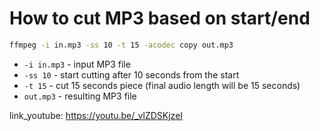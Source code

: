 # How to cut MP3 based on start/end

```bash
ffmpeg -i in.mp3 -ss 10 -t 15 -acodec copy out.mp3
```

- `-i in.mp3` - input MP3 file
- `-ss 10` - start cutting after 10 seconds from the start
- `-t 15` - cut 15 seconds piece (final audio length will be 15 seconds)
- `out.mp3` - resulting MP3 file


link_youtube: https://youtu.be/_vlZDSKjzeI
